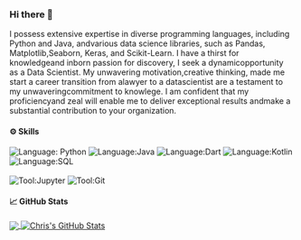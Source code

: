 ### Hi there 👋
I possess extensive expertise in diverse programming languages, including Python and Java, andvarious data science libraries, such as Pandas, Matplotlib,Seaborn, Keras, and Scikit-Learn. I have a thirst for knowledgeand inborn passion for discovery, I seek a dynamicopportunity as a Data Scientist. My unwavering motivation,creative thinking, made me start a career transition from alawyer to a datascientist are a testament to my unwaveringcommitment to knowlege. I am confident that my proficiencyand zeal will enable me to deliver exceptional results andmake a substantial contribution to your organization.
<!--
**Joaron4/Joaron4** is a ✨ _special_ ✨ repository because its `README.md` (this file) appears on your GitHub profile.

Here are some ideas to get you started:

- 🔭 I’m currently working on ...
- 🌱 I’m currently learning ...
- 👯 I’m looking to collaborate on ...
- 🤔 I’m looking for help with ...
- 💬 Ask me about ...
- 📫 How to reach me: ...
- 😄 Pronouns: ...
- ⚡ Fun fact: ...
-->
#### ⚙️ Skills

![Language: Python](https://img.shields.io/badge/Python-3776AB?style=for-the-badge&logo=python&logoColor=white)
![Language:Java](https://img.shields.io/badge/Java-ED8B00?style=for-the-badge&logo=openjdk&logoColor=white)
![Language:Dart](https://img.shields.io/badge/Dart-0175C2?style=for-the-badge&logo=dart&logoColor=white&color=45B1E8)
![Language:Kotlin](https://img.shields.io/badge/Kotlin-0095D5?&style=for-the-badge&logo=kotlin&logoColor=white)
![Language:SQL](https://img.shields.io/badge/SQL-005C84?style=for-the-badge&logo=mysql&logoColor=white)
<br>
<br>
![Tool:Jupyter](https://img.shields.io/badge/Jupyter-orange?style=for-the-badge&logo=Jupyter&color=FF924E)
![Tool:Git](https://img.shields.io/badge/GIT-E44C30?style=for-the-badge&logo=git&logoColor=white)


#### 📈 GitHub Stats
<a href="https://github.com/chrispyles/chrispyles">
  <img align="center" src="https://github-readme-stats.vercel.app/api/top-langs/?username=Joaron4&hide=java,html,tex,jupyter%20notebook,css&title_color=ffffff&text_color=c9cacc&icon_color=2e7494&bg_color=1d1f21&langs_count=3" />
</a>

<a href="https://github.com/chrispyles/chrispyles">
  <img align="center" src="https://github-readme-stats.vercel.app/api?username=Joaron4&show_icons=true&line_height=27&count_private=true&title_color=ffffff&text_color=c9cacc&icon_color=2e7494&bg_color=1d1f21" alt="Chris's GitHub Stats" />
</a>
